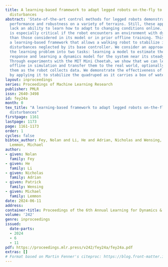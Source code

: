 ```yaml
---
title: A learning-based framework to adapt legged robots on-the-fly to unexpected
  disturbances
abstract: 'State-of-the-art control methods for legged robots demonstrate impressive
  performance and robustness on a variety of terrains. Still, these approaches often
  lack an ability to learn how to adapt to changing conditions online. Such adaptation
  is especially critical if the robot encounters an environment with dynamics different
  than those considered in its model or in prior offline training. This paper proposes
  a learning-based framework that allows a walking robot to stabilize itself under
  disturbances neglected by its base controller. We consider an approach that simplifies
  the learning problem into two tasks: learning a model to estimate the robot’s steady-state
  response and learning a dynamics model for the system near its steady-state behavior.
  Through experiments with the MIT Mini Cheetah, we show that we can learn these models
  offline in simulation and transfer them to the real world, optionally finetuning
  them as the robot collects data. We demonstrate the effectiveness of our approach
  by applying it to stabilize the quadruped as it carries a box of water on its back.'
layout: inproceedings
series: Proceedings of Machine Learning Research
publisher: PMLR
issn: 2640-3498
id: fey24a
month: 0
tex_title: "A learning-based framework to adapt legged robots on-the-fly to unexpected
  disturbances"
firstpage: 1161
lastpage: 1173
page: 1161-1173
order: 1
cycles: false
bibtex_author: Fey, Nolan and Li, He and Adrian, Nicholas and Wensing, Patrick and
  Lemmon, Michael
author:
- given: Nolan
  family: Fey
- given: He
  family: Li
- given: Nicholas
  family: Adrian
- given: Patrick
  family: Wensing
- given: Michael
  family: Lemmon
date: 2024-06-11
address:
container-title: Proceedings of the 6th Annual Learning for Dynamics & Control Conference
volume: '242'
genre: inproceedings
issued:
  date-parts:
  - 2024
  - 6
  - 11
pdf: https://proceedings.mlr.press/v242/fey24a/fey24a.pdf
extras: []
# Format based on Martin Fenner's citeproc: https://blog.front-matter.io/posts/citeproc-yaml-for-bibliographies/
---
```

